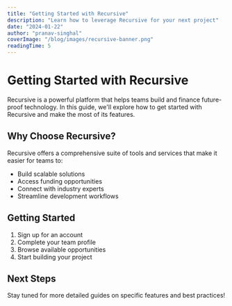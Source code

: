 ```yaml
---
title: "Getting Started with Recursive"
description: "Learn how to leverage Recursive for your next project"
date: "2024-01-22"
author: "pranav-singhal"
coverImage: "/blog/images/recursive-banner.png"
readingTime: 5
---
```


# Getting Started with Recursive

Recursive is a powerful platform that helps teams build and finance future-proof technology. In this guide, we'll explore how to get started with Recursive and make the most of its features.

## Why Choose Recursive?

Recursive offers a comprehensive suite of tools and services that make it easier for teams to:

- Build scalable solutions
- Access funding opportunities
- Connect with industry experts
- Streamline development workflows

## Getting Started

1. Sign up for an account
2. Complete your team profile
3. Browse available opportunities
4. Start building your project

## Next Steps

Stay tuned for more detailed guides on specific features and best practices! 